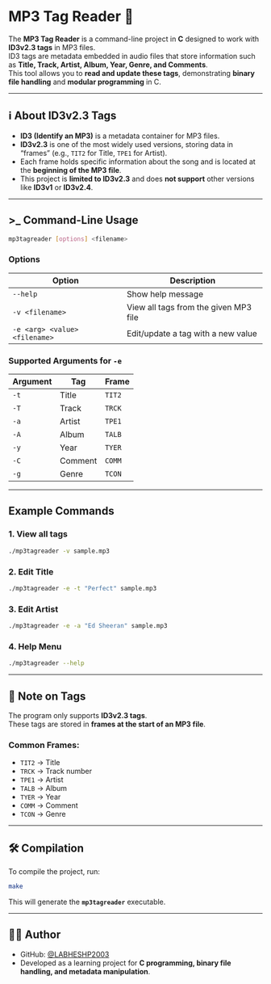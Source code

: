 # MP3 Tag Reader 🎵

The **MP3 Tag Reader** is a command-line project in **C** designed to work with **ID3v2.3 tags** in MP3 files.  
ID3 tags are metadata embedded in audio files that store information such as **Title, Track, Artist, Album, Year, Genre, and Comments**.  
This tool allows you to **read and update these tags**, demonstrating **binary file handling** and **modular programming** in C.

---

## ℹ️ About ID3v2.3 Tags
- **ID3 (Identify an MP3)** is a metadata container for MP3 files.  
- **ID3v2.3** is one of the most widely used versions, storing data in “frames” (e.g., `TIT2` for Title, `TPE1` for Artist).  
- Each frame holds specific information about the song and is located at the **beginning of the MP3 file**.  
- This project is **limited to ID3v2.3** and does **not support** other versions like **ID3v1** or **ID3v2.4**.  

---

## >_  Command-Line Usage

```bash
mp3tagreader [options] <filename>
```

### Options

| Option | Description |
|--------|-------------|
| `--help` | Show help message |
| `-v <filename>` | View all tags from the given MP3 file |
| `-e <arg> <value> <filename>` | Edit/update a tag with a new value |

### Supported Arguments for `-e`

| Argument | Tag | Frame |
|----------|-----|-------|
| `-t` | Title | `TIT2` |
| `-T` | Track | `TRCK` |
| `-a` | Artist | `TPE1` |
| `-A` | Album | `TALB` |
| `-y` | Year | `TYER` |
| `-C` | Comment | `COMM` |
| `-g` | Genre | `TCON` |

---

## Example Commands

### 1. View all tags
```bash
./mp3tagreader -v sample.mp3
```

### 2. Edit Title
```bash
./mp3tagreader -e -t "Perfect" sample.mp3
```

### 3. Edit Artist
```bash
./mp3tagreader -e -a "Ed Sheeran" sample.mp3
```

### 4. Help Menu
```bash
./mp3tagreader --help
```

---

## 📖 Note on Tags
The program only supports **ID3v2.3 tags**.  
These tags are stored in **frames at the start of an MP3 file**.  

### Common Frames:
- `TIT2` → Title  
- `TRCK` → Track number  
- `TPE1` → Artist  
- `TALB` → Album  
- `TYER` → Year  
- `COMM` → Comment  
- `TCON` → Genre  

---

## 🛠️ Compilation
To compile the project, run:
```bash
make
```

This will generate the **`mp3tagreader`** executable.

---

## 👨‍💻 Author
- GitHub: [@LABHESHP2003](https://github.com/LABHESHP2003)  
- Developed as a learning project for **C programming, binary file handling, and metadata manipulation**.
